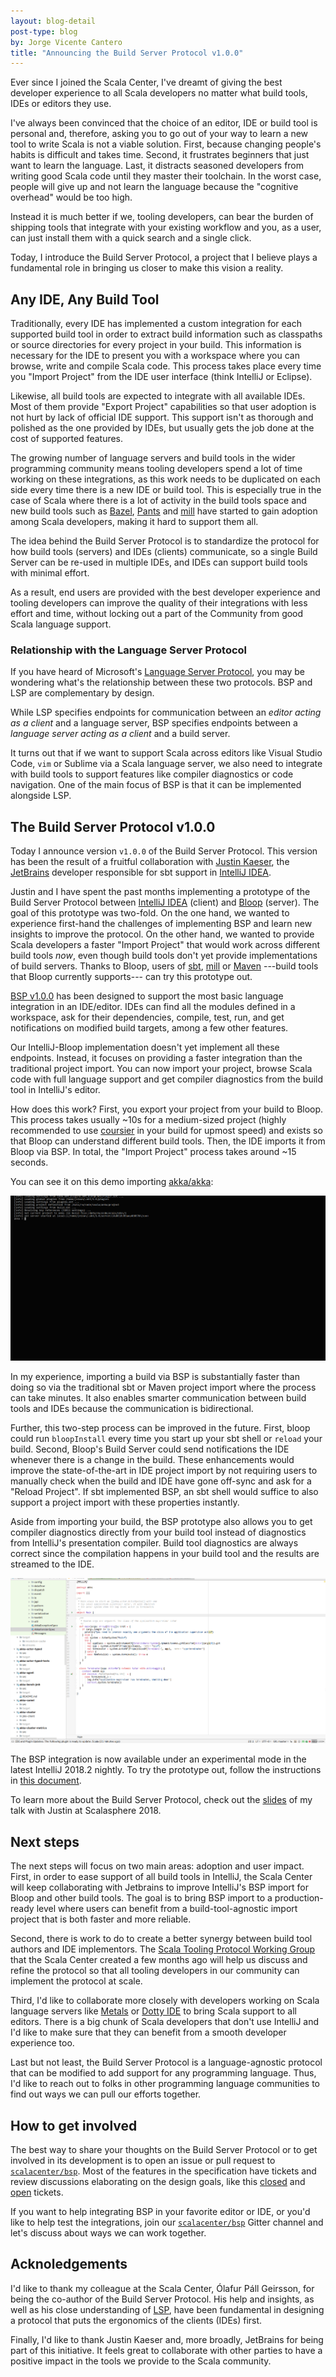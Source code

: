 ```yaml
---
layout: blog-detail
post-type: blog
by: Jorge Vicente Cantero
title: "Announcing the Build Server Protocol v1.0.0"
---
```


Ever since I joined the Scala Center, I've dreamt of giving the best
developer experience to all Scala developers no matter what build tools, IDEs
or editors they use.

I've always been convinced that the choice of an editor, IDE or build tool is
personal and, therefore, asking you to go out of your way to learn a new tool
to write Scala is not a viable solution. First, because changing people's
habits is difficult and takes time. Second, it frustrates beginners that just
want to learn the language. Last, it distracts seasoned developers from
writing good Scala code until they master their toolchain. In the worst case,
people will give up and not learn the language because the "cognitive
overhead" would be too high.

Instead it is much better if we, tooling developers, can bear the burden of
shipping tools that integrate with your existing workflow and you, as a user,
can just install them with a quick search and a single click.

Today, I introduce the Build Server Protocol, a project that I believe plays
a fundamental role in bringing us closer to make this vision a reality.

## Any IDE, Any Build Tool

Traditionally, every IDE has implemented a custom integration for each
supported build tool in order to extract build information such as classpaths
or source directories for every project in your build. This information is
necessary for the IDE to present you with a workspace where you can browse,
write and compile Scala code. This process takes place every time you "Import
Project" from the IDE user interface (think IntelliJ or Eclipse).

Likewise, all build tools are expected to integrate with all available IDEs.
Most of them provide "Export Project" capabilities so that user adoption is
not hurt by lack of official IDE support. This support isn't as thorough and
polished as the one provided by IDEs, but usually gets the job done at the
cost of supported features.

The growing number of language servers and build tools in the wider
programming community means tooling developers spend a lot of time working on
these integrations, as this work needs to be duplicated on each side every
time there is a new IDE or build tool. This is especially true in the case of
Scala where there is a lot of activity in the build tools space and new build
tools such as [Bazel], [Pants] and [mill] have started to gain adoption among
Scala developers, making it hard to support them all.

The idea behind the Build Server Protocol is to standardize the protocol for
how build tools (servers) and IDEs (clients) communicate, so a single Build
Server can be re-used in multiple IDEs, and IDEs can support build tools with
minimal effort.

As a result, end users are provided with the best developer experience and
tooling developers can improve the quality of their integrations with less
effort and time, without locking out a part of the Community from good Scala
language support.

### Relationship with the Language Server Protocol

If you have heard of Microsoft's [Language Server Protocol][LSP], you may be
wondering what's the relationship between these two protocols. BSP and LSP
are complementary by design.

While LSP specifies endpoints for communication between an *editor acting as
a client* and a language server, BSP specifies endpoints between a *language
server acting as a client* and a build server.

It turns out that if we want to support Scala across editors like Visual
Studio Code, `vim` or Sublime via a Scala language server, we also need to
integrate with build tools to support features like compiler diagnostics or
code navigation. One of the main focus of BSP is that it can be implemented
alongside LSP.

## The Build Server Protocol v1.0.0

Today I announce version `v1.0.0` of the Build Server Protocol. This version
has been the result of a fruitful collaboration with [Justin
Kaeser][jastice], the [JetBrains] developer responsible for sbt support in
[IntelliJ IDEA].

Justin and I have spent the past months implementing a prototype of the Build
Server Protocol between [IntelliJ IDEA] (client) and [Bloop] (server). The
goal of this prototype was two-fold. On the one hand, we wanted to experience
first-hand the challenges of implementing BSP and learn new insights to
improve the protocol. On the other hand, we wanted to provide Scala
developers a faster "Import Project" that would work across different build
tools *now*, even though build tools don't yet provide implementations of
build servers. Thanks to Bloop, users of [sbt], [mill] or [Maven] ---build
tools that Bloop currently supports--- can try this prototype out.

[BSP v1.0.0](https://github.com/scalacenter/bsp/blob/master/docs/bsp.md)
has been designed to support the most basic language integration in an
IDE/editor. IDEs can find all the modules defined in a workspace, ask for
their dependencies, compile, test, run, and get notifications on modified
build targets, among a few other features.

Our IntelliJ-Bloop implementation doesn't yet implement all these endpoints.
Instead, it focuses on providing a faster integration than the traditional
project import. You can now import your project, browse Scala code with full
language support and get compiler diagnostics from the build tool in
IntelliJ's editor.

How does this work? First, you export your project from your build to Bloop.
This process takes usually ~10s for a medium-sized project (highly
recommended to use [coursier] in your build for upmost speed) and exists so
that Bloop can understand different build tools. Then, the IDE imports it
from Bloop via BSP. In total, the "Import Project" process takes around ~15
seconds.

You can see it on this demo importing [akka/akka](https://github.com/akka/akka/):

![Demo of BSP import for akka/akka](/resources/img/bloop-install.gif)

In my experience, importing a build via BSP is substantially faster than
doing so via the traditional sbt or Maven project import where the process
can take minutes. It also enables smarter communication between build tools
and IDEs because the communication is bidirectional.

Further, this two-step process can be improved in the future. First, bloop
could run `bloopInstall` every time you start up your sbt shell or `reload`
your build. Second, Bloop's Build Server could send notifications the IDE
whenever there is a change in the build. These enhancements would improve the
state-of-the-art in IDE project import by not requiring users to manually
check when the build and IDE have gone off-sync and ask for a "Reload
Project". If sbt implemented BSP, an sbt shell would suffice to also support
a project import with these properties instantly.

Aside from importing your build, the BSP prototype also allows you to get
compiler diagnostics directly from your build tool instead of diagnostics
from IntelliJ's presentation compiler. Build tool diagnostics are always
correct since the compilation happens in your build tool and the results
are streamed to the IDE.

![Demo of BSP compile for akka/akka](/resources/img/bloop-compile.gif)

The BSP integration is now available under an experimental mode in the latest
IntelliJ 2018.2 nightly. To try the prototype out, follow the instructions in
[this
document](https://gist.github.com/jvican/0d738cc0aa47afe5dbbdfe6ea1bd8694).

To learn more about the Build Server Protocol, check out the
[slides](http://jorge.vican.me/slides/BSP.pdf) of my talk with Justin at
Scalasphere 2018.

## Next steps

The next steps will focus on two main areas: adoption and user impact. First,
in order to ease support of all build tools in IntelliJ, the Scala Center
will keep collaborating with Jetbrains to improve IntelliJ's BSP import for
Bloop and other build tools. The goal is to bring BSP import to a
production-ready level where users can benefit from a build-tool-agnostic
import project that is both faster and more reliable.

Second, there is work to do to create a better synergy between build tool
authors and IDE implementors. The [Scala Tooling Protocol Working Group]()
that the Scala Center created a few months ago will help us discuss and
refine the protocol so that all tooling developers in our community can
implement the protocol at scale.

Third, I'd like to collaborate more closely with developers working on Scala
language servers like [Metals] or [Dotty IDE] to bring Scala support to all
editors. There is a big chunk of Scala developers that don't use IntelliJ and
I'd like to make sure that they can benefit from a smooth developer
experience too.

Last but not least, the Build Server Protocol is a language-agnostic protocol
that can be modified to add support for any programming language. Thus, I'd
like to reach out to folks in other programming language communities to find
out ways we can pull our efforts together.

## How to get involved

The best way to share your thoughts on the Build Server Protocol or to get
involved in its development is to open an issue or pull request to
[`scalacenter/bsp`](https://github.com/scalacenter/bsp). Most of the features
in the specification have tickets and review discussions elaborating on the
design goals, like this [closed](https://github.com/scalacenter/bsp/issues/3)
and [open](https://github.com/scalacenter/bsp/issues/14) tickets.

If you want to help integrating BSP in your favorite editor or IDE, or you'd
like to help test the integrations, join our
[`scalacenter/bsp`](https://gitter.im/scalacenter/bsp/) Gitter channel and
let's discuss about ways we can work together.

## Acknoledgements

I'd like to thank my colleague at the Scala Center, Ólafur Páll Geirsson, for
being the co-author of the Build Server Protocol. His help and insights, as
well as his close understanding of [LSP], have been fundamental in designing
a protocol that puts the ergonomics of the clients (IDEs) first.

Finally, I'd like to thank Justin Kaeser and, more broadly, JetBrains for
being part of this initiative. It feels great to collaborate with other
parties to have a positive impact in the tools we provide to the Scala
community.

[sbt]: https://www.scala-sbt.org/
[Maven]: http://maven.apache.org/
[Gradle]: aa
[Bazel]: aa
[Pants]: aa
[mill]: aa
[langservers]: http://langserver.org
[LSP]: https://microsoft.github.io/language-server-protocol/specification
[JetBrains]: https://www.jetbrains.com/
[IntelliJ IDEA]: https://www.jetbrains.com/idea/
[jastice]: https://github.com/jastice
[coursier]: https://github.com/coursier/coursier
[Bloop]: https://github.com/scalacenter/bloop
[Metals]: https://github.com/scalameta/metals
[Dotty IDE]: https://dotty.epfl.ch/docs/usage/ide-support.html